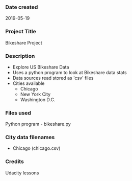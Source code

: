 ### Date created
2019-05-19

### Project Title
Bikeshare Project

### Description
- Explore US Bikeshare Data
- Uses a python program to look at Bikeshare data stats
- Data sources read stored as 'csv' files
- Cities available
  * Chicago 
  * New York City
  * Washington D.C.

### Files used
Python program - bikeshare.py

### City data filenames
  * Chicago (chicago.csv)

### Credits
Udacity lessons
